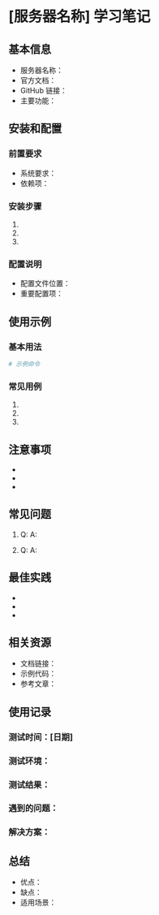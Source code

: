 # [服务器名称] 学习笔记

## 基本信息

- 服务器名称：
- 官方文档：
- GitHub 链接：
- 主要功能：

## 安装和配置

### 前置要求

- 系统要求：
- 依赖项：

### 安装步骤

1.
2.
3.

### 配置说明

- 配置文件位置：
- 重要配置项：

## 使用示例

### 基本用法

```bash
# 示例命令
```

### 常见用例

1.
2.
3.

## 注意事项

-
-
-

## 常见问题

1. Q:
   A:

2. Q:
   A:

## 最佳实践

-
-
-

## 相关资源

- 文档链接：
- 示例代码：
- 参考文章：

## 使用记录

### 测试时间：[日期]

### 测试环境：

### 测试结果：

### 遇到的问题：

### 解决方案：

## 总结

- 优点：
- 缺点：
- 适用场景：
